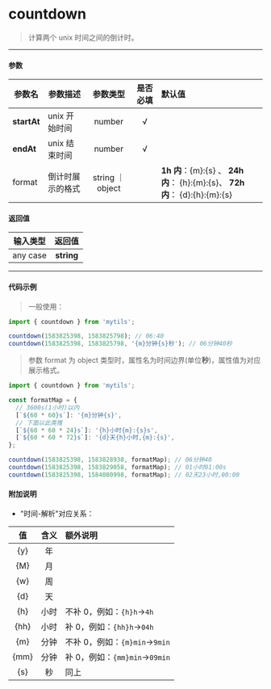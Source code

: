 # countdown

> 计算两个 unix 时间之间的倒计时。

---

#### 参数

| 参数名      | 参数描述         |     参数类型     | 是否必填 | 默认值                                                                        |
| ----------- | ---------------- | :--------------: | :------: | :---------------------------------------------------------------------------- |
| **startAt** | unix 开始时间    |      number      |    √     |                                                                               |
| **endAt**   | unix 结束时间    |      number      |    √     |                                                                               |
| format      | 倒计时展示的格式 | string ｜ object |          | **1h 内**：{m}:{s} 、 **24h 内**： {h}:{m}:{s}、 **72h 内**： {d}:{h}:{m}:{s} |

#### 返回值

| 输入类型 |   返回值   |
| :------: | :--------: |
| any case | **string** |

---

#### 代码示例

> 一般使用：

```js
import { countdown } from 'mytils';

countdown(1583825398, 1583825798); // 06:40
countdown(1583825398, 1583825798, '{m}分钟{s}秒'); // 06分钟40秒
```

> 参数 format 为 object 类型时，属性名为时间边界(单位**秒**)，属性值为对应展示格式。

```js
import { countdown } from 'mytils';

const formatMap = {
  // 3600s(1小时)以内
  [`${60 * 60}s`]: '{m}分钟{s}',
  // 下面以此类推
  [`${60 * 60 * 24}s`]: '{h}小时{m}:{s}s',
  [`${60 * 60 * 72}s`]: '{d}天{h}小时,{m}:{s}',
};

countdown(1583825398, 1583828938, formatMap); // 06分钟40
countdown(1583825398, 1583829058, formatMap); // 01小时01:00s
countdown(1583825398, 1584080998, formatMap); // 02天23小时,00:00
```

#### 附加说明

- "时间-解析"对应关系：

|  值  | 含义 | 额外说明                       |
| :--: | :--: | :----------------------------- |
| {y}  |  年  |                                |
| {M}  |  月  |                                |
| {w}  |  周  |                                |
| {d}  |  天  |                                |
| {h}  | 小时 | 不补 0，例如：`{h}h`->`4h`     |
| {hh} | 小时 | 补 0，例如：`{hh}h`->`04h`     |
| {m}  | 分钟 | 不补 0，例如：`{m}min`->`9min` |
| {mm} | 分钟 | 补 0，例如：`{mm}min`->`09min` |
| {s}  |  秒  | 同上                           |
